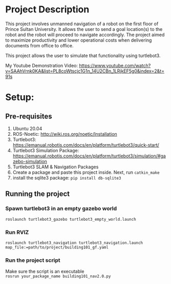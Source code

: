 # Project Description
This project involves unmanned navigation of a robot on the first floor of Prince Sultan University. It allows the user to send a goal location(s) to the robot and the robot will proceed to navigate accordingly. The project aimed to maximize productivity and lower operational costs when delivering documents from office to office.

This project allows the user to simulate that functionality using turtlebot3.

My Youtube Demonstration Video: https://www.youtube.com/watch?v=SAAhVrnk0KA&list=PL8coWtscjc1G1n_14U2CBn_1LRjkEF5g0&index=2&t=91s

# Setup:  
## Pre-requisites
1. Ubuntu 20.04  
2. ROS-Noetic: http://wiki.ros.org/noetic/Installation
3. Turtlebot3: https://emanual.robotis.com/docs/en/platform/turtlebot3/quick-start/
4. Turtlebot3 Simulation Package: https://emanual.robotis.com/docs/en/platform/turtlebot3/simulation/#gazebo-simulation
5. Turtlebot3 SLAM & Navigation Packages
6. Create a package and paste this project inside. Next, run `catkin_make`
7. install the sqlite3 package: `pip install db-sqlite3`

## Running the project
### Spawn turtlebot3 in an empty gazebo world
`roslaunch turtlebot3_gazebo turtlebot3_empty_world.launch`
### Run RVIZ
`roslaunch turtlebot3_navigation turtlebot3_navigation.launch map_file:=path/to/project/building101_gf.yaml`
### Run the project script
Make sure the script is an executable  
`rosrun your_package_name building101_nav2.0.py`

